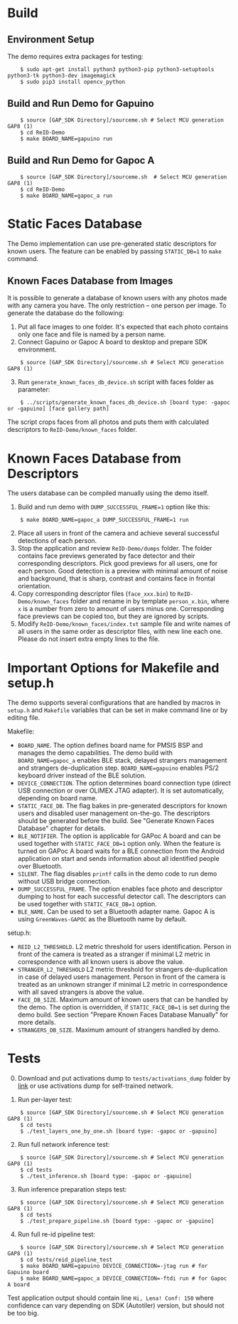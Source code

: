# Build
## Environment Setup

The demo requires extra packages for testing:

```
    $ sudo apt-get install python3 python3-pip python3-setuptools python3-tk python3-dev imagemagick
    $ sudo pip3 install opencv_python
```

## Build and Run Demo for Gapuino

```
    $ source [GAP_SDK Directory]/sourceme.sh # Select MCU generation GAP8 (1)
    $ cd ReID-Demo
    $ make BOARD_NAME=gapuino run
```

## Build and Run Demo for Gapoc A

```
    $ source [GAP_SDK Directory]/sourceme.sh  # Select MCU generation GAP8 (1)
    $ cd ReID-Demo
    $ make BOARD_NAME=gapoc_a run
```

# Static Faces Database

The Demo implementation can use pre-generated static descriptors for known users. The feature can be enabled by passing `STATIC_DB=1` to `make` command.

## Known Faces Database from Images

It is possible to generate a database of known users with any photos made with any camera you have. The only restriction – one person per image. To generate the database do the following:

1. Put all face images to one folder. It's expected that each photo contains only one face and file is named by a person name.
2. Connect Gapuino or Gapoc A board to desktop and prepare SDK environment.
```
    $ source [GAP_SDK Directory]/sourceme.sh # Select MCU generation GAP8 (1)
```
3. Run `generate_known_faces_db_device.sh` script with faces folder as parameter:
```
    $ ../scripts/generate_known_faces_db_device.sh [board type: -gapoc or -gapuino] [face gallery path]
```
The script crops faces from all photos and puts them with calculated descriptors to `ReID-Demo/known_faces` folder.

# Known Faces Database from Descriptors

The users database can be compiled manually using the demo itself.

1. Build and run demo with `DUMP_SUCCESSFUL_FRAME=1` option like this:
```
    $ make BOARD_NAME=gapoc_a DUMP_SUCCESSFUL_FRAME=1 run
```
2. Place all users in front of the camera and achieve several successful detections of each person.
3. Stop the application and review `ReID-Demo/dumps` folder. The folder contains face previews generated by face detector and their corresponding descriptors. Pick good previews for all users, one for each person. Good detection is a preview with minimal amount of noise and background, that is sharp, contrast and contains face in frontal orientation.
4. Copy corresponding descriptor files (`face_xxx.bin`) to `ReID-Demo/known_faces` folder and rename in by template `person_x.bin`, where `x` is a number from zero to amount of users minus one. Corresponding face previews can be copied too, but they are ignored by scripts.
5. Modify `ReID-Demo/known_faces/index.txt` sample file and write names of all users in the same order as descriptor files, with new line each one. Please do not insert extra empty lines to the file.

# Important Options for Makefile and setup.h

The demo supports several configurations that are handled by macros in `setup.h` and `Makefile` variables that can be set in make command line or by editing file.

Makefile:
- `BOARD_NAME`. The option defines board name for PMSIS BSP and manages the demo capabilities. The demo build with `BOARD_NAME=gapoc_a` enables BLE stack, delayed strangers management and strangers de-duplication step. `BOARD_NAME=gapuino` enables PS/2 keyboard driver instead of the BLE solution.
- `DEVICE_CONNECTION`. The option determines board connection type (direct USB connection or over OLIMEX JTAG adapter). It is set automatically, depending on board name.
- `STATIC_FACE_DB`. The flag bakes in pre-generated descriptors for known users and disabled user management on-the-go. The descriptors should be generated before the build. See "Generate Known Faces Database" chapter for details.
- `BLE_NOTIFIER`. The option is applicable for GAPoc A board and can be used together with `STATIC_FACE_DB=1` option only. When the feature is turned on GAPoc A board waits for a BLE connection from the Android application on start and sends information about all identified people over Bluetooth.
- `SILENT`. The flag disables `printf` calls in the demo code to run demo without USB bridge connection.
- `DUMP_SUCCESSFUL_FRAME`. The option enables face photo and descriptor dumping to host for each successful detector call. The descriptors can be used together with `STATIC_FACE_DB=1` option.
- `BLE_NAME`. Can be used to set a Bluetooth adapter name. Gapoc A is using `GreenWaves-GAPOC` as the Bluetooth name by default.

setup.h:
- `REID_L2_THRESHOLD`. L2 metric threshold for users identification. Person in front of the camera is treated as a stranger if minimal L2 metric in correspondence with all known users is above the value.
- `STRANGER_L2_THRESHOLD`  L2 metric threshold for strangers de-duplication in case of delayed users management. Person in front of the camera is treated as an unknown stranger if minimal L2 metric in correspondence with all saved strangers is above the value.
- `FACE_DB_SIZE`. Maximum amount of known users that can be handled by the demo. The option is overridden, if `STATIC_FACE_DB=1` is set during the demo build. See section "Prepare Known Faces Database Manually" for more details.
- `STRANGERS_DB_SIZE`. Maximum amount of strangers handled by demo.

# Tests

0. Download and put activations dump to `tests/activations_dump` folder by [link](https://drive.google.com/open?id=1creh2qAjHYq2bLLcJoQS7W-q_B4pCIHN) or use activations dump for self-trained network.

1. Run per-layer test:
```
    $ source [GAP_SDK Directory]/sourceme.sh # Select MCU generation GAP8 (1)
    $ cd tests
    $ ./test_layers_one_by_one.sh [board type: -gapoc or -gapuino]
```

2. Run full network inference test:
```
    $ source [GAP_SDK Directory]/sourceme.sh # Select MCU generation GAP8 (1)
    $ cd tests
    $ ./test_inference.sh [board type: -gapoc or -gapuino]
```

3. Run inference preparation steps test:
```
    $ source [GAP_SDK Directory]/sourceme.sh # Select MCU generation GAP8 (1)
    $ cd tests
    $ ./test_prepare_pipeline.sh [board type: -gapoc or -gapuino]
```

4. Run full re-id pipeline test:
```
    $ source [GAP_SDK Directory]/sourceme.sh # Select MCU generation GAP8 (1)
    $ cd tests/reid_pipeline_test
    $ make BOARD_NAME=gapuino DEVICE_CONNECTION=-jtag run # for Gapuino board
    $ make BOARD_NAME=gapoc_a DEVICE_CONNECTION=-ftdi run # for Gapoc A board
```
Test application output should contain line `Hi, Lena! Conf: 150` where confidence can vary depending on SDK (Autotiler) version, but should not be too big.
